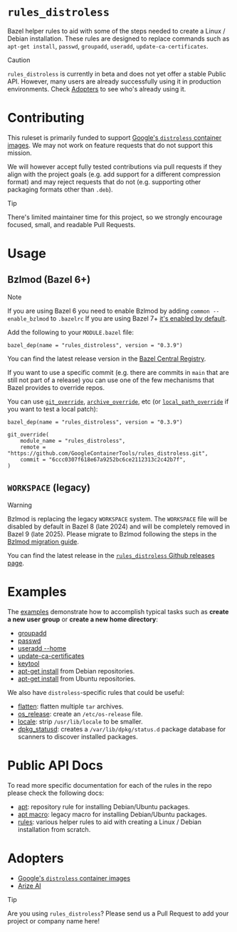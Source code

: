 # `rules_distroless`

Bazel helper rules to aid with some of the steps needed to create a Linux /
Debian installation. These rules are designed to replace commands such as
`apt-get install`, `passwd`, `groupadd`, `useradd`, `update-ca-certificates`.

> [!CAUTION]
>
> `rules_distroless` is currently in beta and does not yet offer a stable
> Public API. However, many users are already successfully using it in
> production environments. Check [Adopters](#adopters) to see who's already
> using it.

# Contributing

This ruleset is primarily funded to support [Google's `distroless` container
images]. We may not work on feature requests that do not support this mission.

We will however accept fully tested contributions via pull requests if they
align with the project goals (e.g. add support for a different compression
format) and may reject requests that do not (e.g. supporting other packaging
formats other than `.deb`).

> [!TIP]
> There's limited maintainer time for this project, so we strongly encourage
> focused, small, and readable Pull Requests.

# Usage

## Bzlmod (Bazel 6+)

> [!NOTE]
> If you are using Bazel 6 you need to enable Bzlmod by adding
> `common --enable_bzlmod` to `.bazelrc` If you are using Bazel 7+
> [it's enabled by default].

Add the following to your `MODULE.bazel` file:

```starlark
bazel_dep(name = "rules_distroless", version = "0.3.9")
```

You can find the latest release version in the [Bazel Central Registry].

If you want to use a specific commit (e.g. there are commits in `main` that are
still not part of a release) you can use one of the few mechanisms that Bazel
provides to override repos.

You can use [`git_override`], [`archive_override`], etc (or
[`local_path_override`] if you want to test a local patch):

```starlark
bazel_dep(name = "rules_distroless", version = "0.3.9")

git_override(
    module_name = "rules_distroless",
    remote = "https://github.com/GoogleContainerTools/rules_distroless.git",
    commit = "6ccc0307f618e67a9252bc6ce2112313c2c42b7f",
)
```

## `WORKSPACE` (legacy)

> [!WARNING]
> Bzlmod is replacing the legacy `WORKSPACE` system. The `WORKSPACE` file will
> be disabled by default in Bazel 8 (late 2024) and will be completely removed
> in Bazel 9 (late 2025). Please migrate to Bzlmod following the steps in the
> [Bzlmod migration guide].

You can find the latest release in the [`rules_distroless` Github releases
page].

# Examples

The [examples](/examples) demonstrate how to accomplish typical tasks such as
**create a new user group** or **create a new home directory**:

- [groupadd](/examples/group)
- [passwd](/examples/passwd)
- [useradd --home](/examples/home)
- [update-ca-certificates](/examples/cacerts)
- [keytool](/examples/java_keystore)
- [apt-get install](/examples/debian_snapshot) from Debian repositories.
- [apt-get install](/examples/ubuntu_snapshot) from Ubuntu repositories.

We also have `distroless`-specific rules that could be useful:

- [flatten](/examples/flatten): flatten multiple `tar` archives.
- [os_release](/examples/os_release): create an `/etc/os-release` file.
- [locale](/examples/locale): strip `/usr/lib/locale` to be smaller.
- [dpkg_statusd](/examples/statusd): creates a `/var/lib/dpkg/status.d`
  package database for scanners to discover installed packages.

# Public API Docs

To read more specific documentation for each of the rules in the repo please
check the following docs:

- [apt](/docs/apt.md): repository rule for installing Debian/Ubuntu packages.
- [apt macro](/docs/apt_macro.md): legacy macro for installing Debian/Ubuntu
  packages.
- [rules](/docs/rules.md): various helper rules to aid with creating a Linux /
  Debian installation from scratch.

# Adopters

- [Google's `distroless` container images]
- [Arize AI](https://www.arize.com)

> [!TIP]
> Are you using `rules_distroless`? Please send us a Pull Request to add your
> project or company name here!

[it's enabled by default]: https://blog.bazel.build/2023/12/11/bazel-7-release.html#bzlmod
[Bazel Central Registry]: https://registry.bazel.build/modules/rules_distroless
[`git_override`]: https://bazel.build/versions/6.0.0/rules/lib/globals#git_override
[`archive_override`]: https://bazel.build/versions/6.0.0/rules/lib/globals#archive_override
[`local_path_override`]: https://bazel.build/versions/6.0.0/rules/lib/globals#local_path_override
[Bzlmod migration guide]: https://bazel.build/external/migration
[`rules_distroless` Github releases page]: https://github.com/GoogleContainerTools/rules_distroless/releases
[Update on the future stability of source code archives and hashes]: https://github.blog/2023-02-21-update-on-the-future-stability-of-source-code-archives-and-hashes
[Google's `distroless` container images]: https://github.com/GoogleContainerTools/distroless
[Arize AI]: https://www.arize.com
